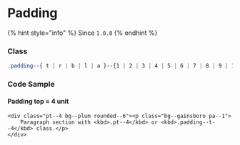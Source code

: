 # Padding

{% hint style="info" %}
Since `1.0.0`
{% endhint %}

### Class

```css
.padding--{ t | r | b | l | a }--{1 | 2 | 3 | 4 | 5 | 6 | 7 | 8 | 9 | 10}
```

### Code Sample

#### Padding top = 4 unit

```markup
<div class="pt--4 bg--plum rounded--6"><p class="bg--gainsboro pa--1">
    Paragraph section with <kbd>.pt--4</kbd> or <kbd>.padding--t--4</kbd> class.</p>
</div>
```

